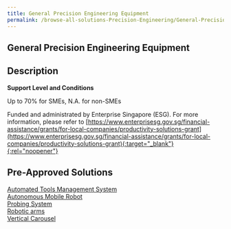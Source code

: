 ```yaml
---
title: General Precision Engineering Equipment
permalink: /browse-all-solutions-Precision-Engineering/General-Precision-Engineering-Equipment
---
```


## General Precision Engineering Equipment
## Description

**Support Level and Conditions**

Up to 70% for SMEs, N.A. for non-SMEs

Funded and administrated by Enterprise Singapore (ESG). For more information, please refer to
[https://www.enterprisesg.gov.sg/financial-assistance/grants/for-local-companies/productivity-solutions-grant](https://www.enterprisesg.gov.sg/financial-assistance/grants/for-local-companies/productivity-solutions-grant){:target="_blank"}{:rel="noopener"}

## Pre-Approved Solutions

<a href='/productivity-solutions-grant/solutionrepo/solution22' target='_blank'>Automated Tools Management System</a><br>
<a href='/productivity-solutions-grant/solutionrepo/solution25' target='_blank'>Autonomous Mobile Robot</a><br>
<a href='/productivity-solutions-grant/solutionrepo/solution91' target='_blank'>Probing System</a><br>
<a href='/productivity-solutions-grant/solutionrepo/solution102' target='_blank'>Robotic arms</a><br>
<a href='/productivity-solutions-grant/solutionrepo/solution158' target='_blank'>Vertical Carousel</a><br>
